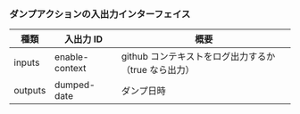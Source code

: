 ### ダンプアクションの入出力インターフェイス

| 種類    | 入出力 ID       | 概要                                                 |
| ------- | --------------- | ---------------------------------------------------- |
| inputs  | enable-context | github コンテキストをログ出力するか（true なら出力） |
| outputs | dumped-date     | ダンプ日時                                           |
